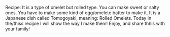 Recipe: It is a type of omelet but rolled type. You can make sweet or salty ones. You have to make some kind of egg/omelete batter to make it. It is a Japanese dish called Tomogoyaki, meaning: Rolled Omelets. Today In the/thiss recipie I will show the way I make them! Enjoy, and share thhis with your family!


